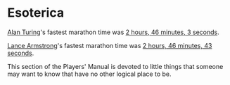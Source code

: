 # Esoterica

[Alan
Turing](https://www.pbs.org/newshour/science/8-things-didnt-know-alan-turing)'s
fastest marathon time was [2 hours, 46 minutes, 3
seconds](https://www.turing.org.uk/book/update/part6.html).

[Lance Armstrong](https://www.goodreads.com/book/show/17674986-wheelmen)'s fastest marathon time was [2 hours, 46 minutes, 43 seconds](https://www.espn.com/olympics/cycling/story/_/id/8546240/lance-armstrong-ny-boston-marathon-results-likely-erased).

This section of the Players' Manual is devoted to little things that
someone may want to know that have no other logical place to be.
